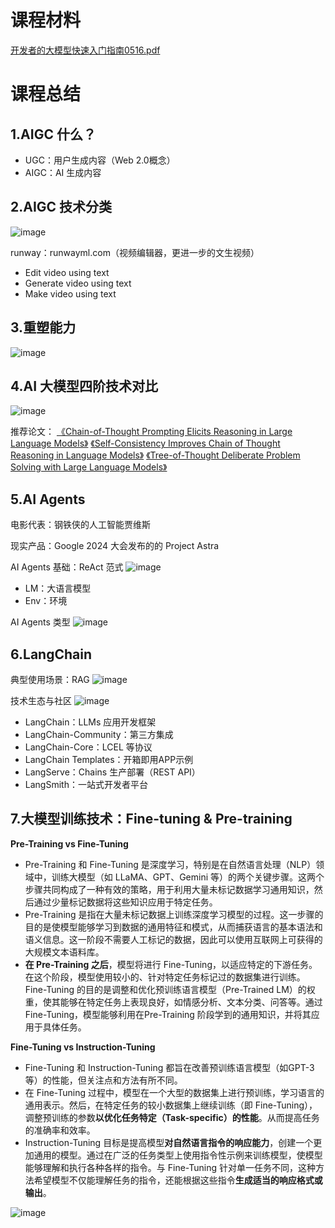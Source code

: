 # 课程材料
[开发者的大模型快速入门指南0516.pdf](https://github.com/user-attachments/files/17083500/0516.pdf)

# 课程总结
## 1.AIGC 什么？
- UGC：用户生成内容（Web 2.0概念）
- AIGC：AI 生成内容

## 2.AIGC 技术分类
![image](https://github.com/user-attachments/assets/40fed720-40fa-42b9-bc89-e2bca54e2758)

runway：runwayml.com（视频编辑器，更进一步的文生视频）
- Edit video using text
- Generate video using text
- Make video using text

## 3.重塑能力
![image](https://github.com/user-attachments/assets/8efa92af-ed0f-4628-8ca9-a171cb17d33d)

## 4.AI 大模型四阶技术对比
![image](https://github.com/user-attachments/assets/cc2a0adf-eb04-4303-ad51-88b107ec4c64)

推荐论文：
[《Chain-of-Thought Prompting Elicits Reasoning in Large Language Models》](https://github.com/user-attachments/files/17083507/Chain-of-Thought.Prompting.Elicits.Reasoning.pdf)
[《Self-Consistency Improves Chain of Thought Reasoning in Language Models》](https://github.com/user-attachments/files/17083916/Self-Consistency.Improves.Chain.of.Thought.Reasoning.in.Language.Models.pdf)
[《Tree-of-Thought Deliberate Problem Solving with Large Language Models》](https://github.com/user-attachments/files/17083917/Tree-of-Thought.Deliberate.Problem.Solving.with.Large.Language.Models.pdf)

## 5.AI Agents
电影代表：钢铁侠的人工智能贾维斯

现实产品：Google 2024 大会发布的的 Project Astra

AI Agents 基础：ReAct 范式
![image](https://github.com/user-attachments/assets/4de63133-c058-4b94-a4a0-60f4bda896f0)
- LM：大语言模型
- Env：环境

AI Agents 类型
![image](https://github.com/user-attachments/assets/f4020ff3-2b0d-4a28-b87d-a4f665296ad1)

## 6.LangChain
典型使用场景：RAG
![image](https://github.com/user-attachments/assets/a80c326d-aecf-4183-b39e-3655aaa36808)

技术生态与社区
![image](https://github.com/user-attachments/assets/fb3c30a6-7078-4ffa-bd71-7a2df569fca9)
- LangChain：LLMs 应用开发框架
- LangChain-Community：第三方集成
- LangChain-Core：LCEL 等协议
- LangChain Templates：开箱即用APP示例
- LangServe：Chains 生产部署（REST API）
- LangSmith：一站式开发者平台

## 7.大模型训练技术：Fine-tuning & Pre-training
**Pre-Training vs Fine-Tuning**
- Pre-Training 和 Fine-Tuning 是深度学习，特别是在自然语言处理（NLP）领域中，训练大模型（如 LLaMA、GPT、Gemini 等）的两个关键步骤。这两个步骤共同构成了一种有效的策略，用于利用大量未标记数据学习通用知识，然后通过少量标记数据将这些知识应用于特定任务。
- Pre-Training 是指在大量未标记数据上训练深度学习模型的过程。这一步骤的目的是使模型能够学习到数据的通用特征和模式，从而捕获语言的基本语法和语义信息。这一阶段不需要人工标记的数据，因此可以使用互联网上可获得的大规模文本语料库。
- **在 Pre-Training 之后**，模型将进行 Fine-Tuning，以适应特定的下游任务。在这个阶段，模型使用较小的、针对特定任务标记过的数据集进行训练。Fine-Tuning 的目的是调整和优化预训练语言模型（Pre-Trained LM）的权重，使其能够在特定任务上表现良好，如情感分析、文本分类、问答等。通过 Fine-Tuning，模型能够利用在Pre-Training 阶段学到的通用知识，并将其应用于具体任务。

**Fine-Tuning vs Instruction-Tuning**
- Fine-Tuning 和 Instruction-Tuning 都旨在改善预训练语言模型（如GPT-3等）的性能，但关注点和方法有所不同。
- 在 Fine-Tuning 过程中，模型在一个大型的数据集上进行预训练，学习语言的通用表示。然后，在特定任务的较小数据集上继续训练（即 Fine-Tuning），调整预训练的参数**以优化任务特定（Task-specific）的性能**。从而提高任务的准确率和效率。
- Instruction-Tuning 目标是提高模型**对自然语言指令的响应能力**，创建一个更加通用的模型。通过在广泛的任务类型上使用指令性示例来训练模型，使模型能够理解和执行各种各样的指令。与 Fine-Tuning 针对单一任务不同，这种方法希望模型不仅能理解任务的指令，还能根据这些指令**生成适当的响应格式或输出**。

![image](https://github.com/user-attachments/assets/b046f3ea-1206-4e1b-9bec-b3acd53da623)
